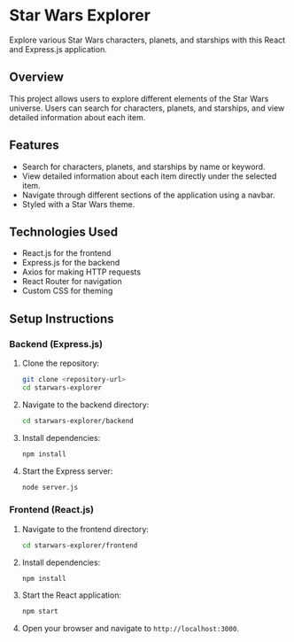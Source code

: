 # Star Wars Explorer

Explore various Star Wars characters, planets, and starships with this React and Express.js application.

## Overview

This project allows users to explore different elements of the Star Wars universe. Users can search for characters, planets, and starships, and view detailed information about each item.

## Features

- Search for characters, planets, and starships by name or keyword.
- View detailed information about each item directly under the selected item.
- Navigate through different sections of the application using a navbar.
- Styled with a Star Wars theme.

## Technologies Used

- React.js for the frontend
- Express.js for the backend
- Axios for making HTTP requests
- React Router for navigation
- Custom CSS for theming

## Setup Instructions

### Backend (Express.js)

1. Clone the repository:
    ```bash
    git clone <repository-url>
    cd starwars-explorer
    ```

2. Navigate to the backend directory:
    ```bash
    cd starwars-explorer/backend
    ```

3. Install dependencies:
    ```bash
    npm install
    ```

4. Start the Express server:
    ```bash
    node server.js
    ```

### Frontend (React.js)

1. Navigate to the frontend directory:
    ```bash
    cd starwars-explorer/frontend
    ```

2. Install dependencies:
    ```bash
    npm install
    ```

3. Start the React application:
    ```bash
    npm start
    ```

4. Open your browser and navigate to `http://localhost:3000`.
